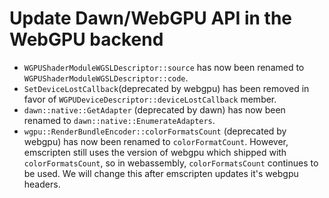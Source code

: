 # Update Dawn/WebGPU API in the WebGPU backend

- `WGPUShaderModuleWGSLDescriptor::source` has now been renamed to `WGPUShaderModuleWGSLDescriptor::code`.
- `SetDeviceLostCallback`(deprecated by webgpu) has been removed in favor of `WGPUDeviceDescriptor::deviceLostCallback` member.
- `dawn::native::GetAdapter` (deprecated by dawn) has now been renamed to `dawn::native::EnumerateAdapters`.
- `wgpu::RenderBundleEncoder::colorFormatsCount` (deprecated by webgpu) has now been renamed to `colorFormatCount`. However, emscripten still uses the version of webgpu which shipped with `colorFormatsCount`, so in webassembly, `colorFormatsCount` continues to be used. We will change this after emscripten updates it's webgpu headers.
